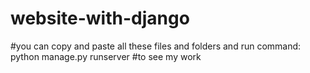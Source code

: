 # website-with-django
#you can copy and paste all these files and folders and run command:  python manage.py runserver
#to see my work
